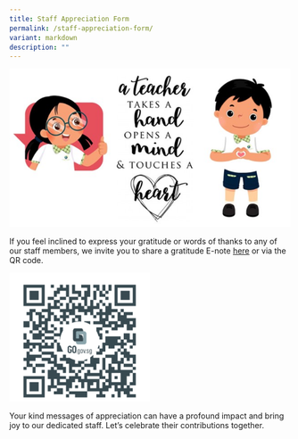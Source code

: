 ```yaml
---
title: Staff Appreciation Form
permalink: /staff-appreciation-form/
variant: markdown
description: ""
---
```

![](/images/Staff_Appreciation_Form_Img.jpg)

If you feel inclined to express your gratitude or words of thanks to any of our staff members, we invite you to share a gratitude E-note [here](https://go.gov.sg/pgpsstaffappreciation) or via the QR code.

<img style="width:50%;height:50%;" src="/images/Staff_Appreciation_Form_QR_Code.png">


Your kind messages of appreciation can have a profound impact and bring joy to our dedicated staff. Let’s celebrate their contributions together.